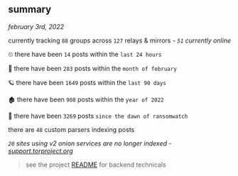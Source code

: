 
## summary
_february 3rd, 2022_

currently tracking `88` groups across `127` relays & mirrors - _`51` currently online_

⏲ there have been `14` posts within the `last 24 hours`

🦈 there have been `283` posts within the `month of february`

🪐 there have been `1649` posts within the `last 90 days`

🏚 there have been `908` posts within the `year of 2022`

🦕 there have been `3269` posts `since the dawn of ransomwatch`

there are `48` custom parsers indexing posts

_`20` sites using v2 onion services are no longer indexed - [support.torproject.org](https://support.torproject.org/onionservices/v2-deprecation/)_

> see the project [README](https://github.com/thetanz/ransomwatch#ransomwatch--) for backend technicals
